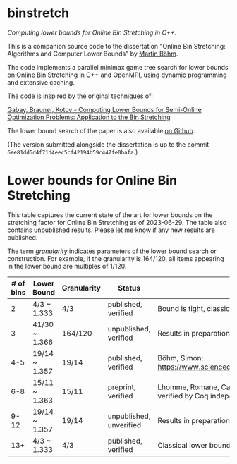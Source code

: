 # binstretch
*Computing lower bounds for Online Bin Stretching in C++.*

This is a companion source code to the dissertation "Online Bin Stretching: Algorithms
and Computer Lower Bounds" by [Martin Böhm](https://sites.google.com/cs.uni.wroc.pl/boehm/).

The code implements a parallel minimax game tree search for lower bounds on
Online Bin Stretching in C++ and OpenMPI, using dynamic programming and
extensive caching.

The code is inspired by the original techniques of:

[Gabay, Brauner, Kotov -  Computing Lower Bounds for Semi-Online Optimization Problems: Application to the Bin Stretching](https://hal.archives-ouvertes.fr/hal-00921663)

The lower bound search of the paper is also available [on Github](https://github.com/mgabay/Bin-Stretching-Lower-Bounds).

(The version submitted alongside the dissertation is up to the commit `6ee81dd5d4f71d4eec5cf42194b59c447fe0bafa`.)

# Lower bounds for Online Bin Stretching

This table captures the current state of the art for lower bounds on the stretching factor for Online Bin Stretching
as of 2023-06-29. The table also contains unpublished results. Please let me know if any new results are published.

The term *granularity* indicates parameters of the lower bound search or construction. For example, if the granularity is
164/120, all items appearing in the lower bound are multiples of 1/120.

| # of bins  | Lower Bound | Granularity | Status | Comment |
| --- | --- | --- | --- | ---|
| 2 | 4/3 ~ 1.333 | 4/3 | published, verified | Bound is tight, classical result.|
| 3 | 41/30 ~ 1.366 | 164/120 | unpublished, verified | Results in preparation (Böhm), verified by Coq. |
| 4-5 | 19/14 ~ 1.357 | 19/14 | published, verified | Böhm, Simon: https://www.sciencedirect.com/science/article/pii/S030439752200593X | 
| 6-8 | 15/11 ~ 1.363 | 15/11 | preprint, verified | Lhomme, Romane, Catusse, Brauner: https://arxiv.org/abs/2207.04931, verified by Coq independently. |
| 9-12 | 19/14 ~ 1.357 | 19/14 | unpublished, unverified | Results in preparation (Böhm), currently not verified. |
| 13+ | 4/3 ~ 1.333 | 4/3 | published, verified | Classical lower bound. | 
